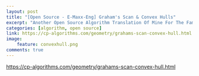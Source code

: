 ```yaml
---
layout: post
title: "[Open Source - E-Maxx-Eng] Graham's Scan & Convex Hulls"
excerpt: "Another Open Source Algorithm Translation Of Mine For The Famous Algo Blog, E-Maxx! -- Find my name in the Page Authors section on the top-right corner of the page!"
categories: [algorithm, open source]
link: https://cp-algorithms.com/geometry/grahams-scan-convex-hull.html
image:
    feature: convexhull.png
comments: true
---
```


<a href="https://cp-algorithms.com/geometry/grahams-scan-convex-hull.html" target="_blank">https://cp-algorithms.com/geometry/grahams-scan-convex-hull.html</a>